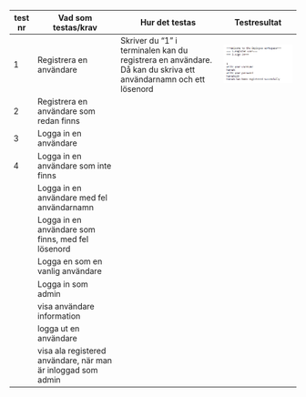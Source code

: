 | test nr | Vad som testas/krav  | Hur det testas | Testresultat |
| --- | --- | --- | --- |
| 1 | Registrera en användare  | Skriver du “1” i terminalen kan du registrera en användare. Då kan du skriva ett användarnamn och ett lösenord  | ![test1](images/test1.png) |
| 2 | Registrera en användare som redan finns  |  |  |
| 3 | Logga in en användare |  |  |
| 4 | Logga in en användare som inte finns |  |  |
|  | Logga in en användare med fel användarnamn |  |  |
|  | Logga in en användare som finns, med fel lösenord  |  |  |
|  | Logga en som en vanlig användare |  |  |
|  | Logga in som admin |  |  |
|  | visa användare information |  |  |
|  | logga ut en användare  |  |  |
|  | visa ala registered användare, när man är inloggad som admin |  |  |